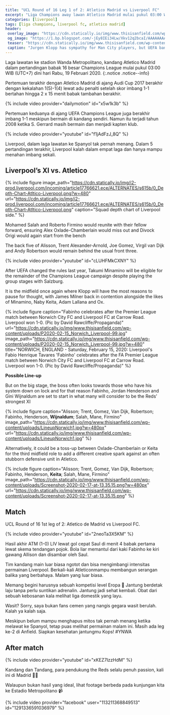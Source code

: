 ```yaml
---
title: "UCL Round of 16 Leg 1 of 2: Atletico Madrid vs Liverpool FC"
excerpt: "Liga Champions away lawan Atletico Madrid mulai pukul 03:00 WIB (UTC+7) dini hari Rabu, 19 Februari 2020 di Wanda Metropolitano. Skor akhir 1-0"
categories: [liverpool]
tags: [liga champions, liverpool fc, atletico madrid]
header:
 overlay_image: "https://cdn.statically.io/img/www.thisisanfield.com/wp-content/uploads/100423-074-Atletico_Madrid_Liverpool.jpg?filter=grayscale"
 og_image: "https://1.bp.blogspot.com/-jEy8IEi34Lw/Xkv12q2bcaI/AAAAAAAAUd0/wNfwT09p9r4oS7rxB37ZRm62u0PRe9UogCLcBGAsYHQ/s1600/Atletico_Madrid_vs_Liverpool-1-01.jpeg"
 teaser: "https://cdn.statically.io/img/www.thisisanfield.com/wp-content/uploads/2019-01-03-224-Man_City_Liverpool-e1549030516601.jpg?w=480px"
 caption: "Jurgen Klopp has sympathy for Man City players, but UEFA ban is _obviously serious_"
---
```


Laga lawatan ke stadion Wanda Metropolitano, kandang Atletico Madrid dalam pertandingan babak 16 besar Champions League mulai pukul 03:00 WIB (UTC+7) dini hari Rabu, 19 Februari 2020.
{:.notice .notice--info}

Pertemuan terakhir dengan Atletico Madrid di ajang Audi Cup 2017 berakhir dengan kekalahan 1(5)-1(4) lewat adu penalti setelah skor imbang 1-1 bertahan hingga 2 x 15 menit babak tambahan berakhir.

{% include video provider="dailymotion" id="x5w1k3b" %}

Pertemuan keduanya di ajang UEFA Champions League juga berakhir imbang 1-1 meskipun bermain di kandang sendiri. Namun itu terjadi tahun 2008 ketika S. Gerrard masih bermain dan menjadi kapten klub.

{% include video provider="youtube" id="f1jAdFzJ_8Q" %}

Liverpool, dalam laga lawatan ke Spanyol tak pernah menang. Dalam 5 pertandingan terakhir, Liverpool kalah dalam empat laga dan hanya mampu menahan imbang sekali.

## Liverpool’s XI vs. Atletico

{% include figure image_path="https://cdn.statically.io/img/i2-prod.liverpool.com/incoming/article17766621.ece/ALTERNATES/s615b/0_Depth-Chart-Atltico-Liverpool.png?w=480" url="https://cdn.statically.io/img/i2-prod.liverpool.com/incoming/article17766621.ece/ALTERNATES/s615b/0_Depth-Chart-Atltico-Liverpool.png" caption="Squad depth chart of Liverpool side." %}

Mohamed Salah and Roberto Firmino would reunite with their fellow forward, ensuring Alex Oxlade-Chamberlain would miss out and Divock Origi would again start from the bench

The back five of Alisson, Trent Alexander-Arnold, Joe Gomez, Virgil van Dijk and Andy Robertson would remain behind the usual front three.

{% include video provider="youtube" id="cLUHFMkCXNY" %}

After UEFA changed the rules last year, Takumi Minamino will be eligible for the remainder of the Champions League campaign despite playing the group stages with Salzburg.

It is the midfield once again where Klopp will have the most reasons to pause for thought, with James Milner back in contention alongside the likes of Minamino, Naby Keita, Adam Lallana and Ox.

{% include figure caption="Fabinho celebrates after the Premier League match between Norwich City FC and Liverpool FC at Carrow Road. Liverpool won 1-0. (Pic by David Rawcliffe/Propaganda)" url="https://cdn.statically.io/img/www.thisisanfield.com/wp-content/uploads/P2020-02-15_Norwich_Liverpool-99.jpg" image_path="https://cdn.statically.io/img/www.thisisanfield.com/wp-content/uploads/P2020-02-15_Norwich_Liverpool-99.jpg?w=480" title="NORWICH, ENGLAND - Saturday, February 15, 2020: Liverpool's Fabio Henrique Tavares 'Fabinho' celebrates after the FA Premier League match between Norwich City FC and Liverpool FC at Carrow Road. Liverpool won 1-0. (Pic by David Rawcliffe/Propaganda)" %}

**Possible Line-up**

But on the big stage, the boss often looks towards those who have his system down on lock and for that reason Fabinho, Jordan Henderson and Gini Wijnaldum are set to start in what many will consider to be the Reds’ strongest XI

{% include figure caption="Alisson; Trent, Gomez, Van Dijk, Robertson; Fabinho, Henderson, **Wijnaldum**; Salah, Mane, Firmino" image_path="https://cdn.statically.io/img/www.thisisanfield.com/wp-content/uploads/LineupNorwich1.jpg?w=480px" url="https://cdn.statically.io/img/www.thisisanfield.com/wp-content/uploads/LineupNorwich1.jpg" %}

Alternatively, it could be a toss-up between Oxlade-Chamberlain or Keita for the third midfield role to add a different creative spark against an often stubborn defensive unit in Atletico.

{% include figure caption="Alisson; Trent, Gomez, Van Dijk, Robertson; Fabinho, Henderson, **Keita**; Salah, Mane, Firmino" image_path="https://cdn.statically.io/img/www.thisisanfield.com/wp-content/uploads/Screenshot-2020-02-17-at-13.35.15.png?w=480px" url="https://cdn.statically.io/img/www.thisisanfield.com/wp-content/uploads/Screenshot-2020-02-17-at-13.35.15.png" %}

## Match

UCL Round of 16 1st leg of 2: Atletico de Madrid vs Liverpool FC.

{% include video provider="youtube" id="2neoTa3X5KM" %}

Hasil akhir ATM (1-0) LIV lewat gol cepat Saul di menit 4 babak pertama lewat skema tendangan pojok. Bola liar memantul dari kaki Fabinho ke kiri gawang Allison dan disambar oleh Saul.

Tim kandang main luar biasa ngotot dan bisa mengimbangi intensitas permainan Liverpool. Berkali-kali Atleticonmampu membangun serangan balika yang berbahaya. Malam yang luar biasa.

Memang begini harusnya sebuah kompetisi level Eropa 🤩 Jantung berdetak laju tanpa perlu suntikan adrenalin. Jantung jadi sehat kembali. Obat dari sebuah kebosanan kala melihat liga domestik yang layu.

Wasit? Sorry, saya bukan fans cemen yang nangis gegara wasit berulah. Kalah ya kalah saja.

Meskipun belum mampu menghapus mitos tak pernah menang ketika melawat ke Spanyol, tetap puas melihat permainan malam ini. Masih ada leg ke-2 di Anfield. Siapkan kesehatan jantungmu Kops! #YNWA

## After match

{% include video provider="youtube" id="xKEZ7IzzHdM" %}

Kandang dan Tandang, para pendukung the Reds selalu penuh passion, kali ini di Madrid 👏🔴

Walaupun bukan hasil yang ideal, lihat footage berbeda pada kunjungan kita ke Estadio Metropolitano 📹

{% include video provider="facebook" user="113211368849513" id="1291336591036979" %}

